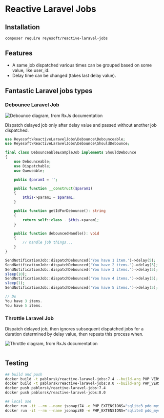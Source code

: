 # Reactive Laravel Jobs

## Installation

```
composer require reyesoft/reactive-laravel-jobs
```

## Features

* A same job dispatched various times can be grouped based on some value, like user_id.
* Delay time can be changed (takes last delay value).

## Fantastic Laravel jobs types

### Debounce Laravel Job

![Debounce diagram, from RxJs documentation](https://rxjs.dev/assets/images/marble-diagrams/debounce.svg)

Dispatch delayed job only after delay value and passed without another job dispatched.

```php
use Reyesoft\ReactiveLaravelJobs\Debounce\Debounceable;
use Reyesoft\ReactiveLaravelJobs\Debounce\ShouldDebounce;

final class DebounceableExampleJob implements ShouldDebounce
{
    use Debounceable;
    use Dispatchable;
    use Queueable;

    public $param1 = '';

    public function __construct($param1)
    {
        $this->param1 = $param1;
    }

    public function getIdForDebounce(): string
    {
        return self::class . $this->param1;
    }

    public function debouncedHandle(): void
    {
        // handle job things...
    }
}
```

```php
SendNotificationJob::dispatchDebounced('You have 1 item.')->delay(5);
SendNotificationJob::dispatchDebounced('You have 2 items.')->delay(5);
SendNotificationJob::dispatchDebounced('You have 3 items.')->delay(5);
sleep(10);
SendNotificationJob::dispatchDebounced('You have 4 items.')->delay(5);
sleep(1);
SendNotificationJob::dispatchDebounced('You have 5 items.')->delay(5);

// Do
You have 3 items.
You have 5 items.
```

### Throttle Laravel Job

Dispatch delayed job, then ignores subsequent dispatched jobs for a duration determined by delay value, then repeats this process when.


![Throttle diagram, from RxJs documentation](https://rxjs.dev/assets/images/marble-diagrams/throttle.svg)

```php
```

## Testing

```bash
## build and push
docker build -t pablorsk/reactive-laravel-jobs:7.4 --build-arg PHP_VERSION=7.4 -f resources/Dockerfile ./resources/
docker build -t pablorsk/reactive-laravel-jobs:8.0 --build-arg PHP_VERSION=8.0 -f resources/Dockerfile ./resources/
docker push pablorsk/reactive-laravel-jobs:7.4
docker push pablorsk/reactive-laravel-jobs:8.0

## local use
docker run -it --rm --name jsonapi74 -e PHP_EXTENSIONS="sqlite3 pdo_mysql pdo_sqlite" -v "$PWD":/usr/src/app pablorsk/reactive-laravel-jobs:7.4 bash
docker run -it --rm --name jsonapi80 -e PHP_EXTENSIONS="sqlite3 pdo_mysql pdo_sqlite" -v "$PWD":/usr/src/app pablorsk/reactive-laravel-jobs:8.0 bash
```
